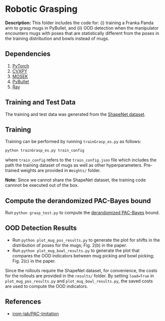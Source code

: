 # Robotic Grasping

**Description:** This folder includes the code for: (i) training a Franka Panda arm to grasp mugs in PyBullet, and (ii) OOD detection when the manipulator encounters mugs with poses that are statistically different from the poses in the training distribution and bowls instead of mugs.

## Dependencies
1. [PyTorch](https://pytorch.org/)
2. [CVXPY](https://www.cvxpy.org/) 
3. [MOSEK](https://www.mosek.com/)
4. [PyBullet](https://pybullet.org/)
5. [Ray](https://ray.io/)

## Training and Test Data
The training and test data was generated from the [ShapeNet dataset](https://shapenet.org/).

## Training
Training can be performed by running `trainGrasp_es.py` as follows:
```python
python trainGrasp_es.py train_config
```
where `train_config` refers to the `train_config.json` file which includes the path the training dataset of mugs as well as other hyperparameters. Pre-trained weights are provided in `Weights/` folder.

**Note:** Since we cannot share the ShapeNet dataset, the training code cannnot be executed out of the box.

## Compute the derandomized PAC-Bayes bound
Run `python grasp_test.py` to compute the [derandomized PAC-Bayes](https://arxiv.org/pdf/2102.08649.pdf) bound.

## OOD Detection Results
- Run `python plot_mug_pos_results.py` to generate the plot for shifts in the distribution of poses for the mugs; Fig. 2(b) in the paper. 
- Run `python plot_mug_bowl_results.py` to generate the plot that compares the OOD indicators between mug picking and bowl picking; Fig. 2(c) in the paper.

Since the rollouts require the ShapeNet dataset, for convenience, the costs for the rollouts are provided in the `results/` folder. By setting `load=True` in `plot_mug_pos_results.py` and `plot_mug_bowl_results.py`, the saved costs are used to compute the OOD indicators.

## References
* [irom-lab/PAC-Imitation](https://github.com/irom-lab/PAC-Imitation)
